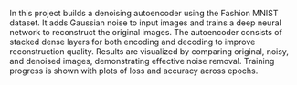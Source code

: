 In this project builds a denoising autoencoder using the Fashion MNIST dataset.
It adds Gaussian noise to input images and trains a deep neural network to reconstruct the original images.
The autoencoder consists of stacked dense layers for both encoding and decoding to improve reconstruction quality.
Results are visualized by comparing original, noisy, and denoised images, demonstrating effective noise removal.
Training progress is shown with plots of loss and accuracy across epochs.
